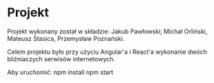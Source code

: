 # Projekt
Projekt wykonany został w składzie: Jakub Pawłowski, Michał Orliński, Mateusz Stasica, Przemysław Poznański.

Celem projektu było przy użyciu Angular'a i React'a wykonanie dwóch bliźniaczych serwisów internetowych.

Aby uruchomić:
npm install
npm start
